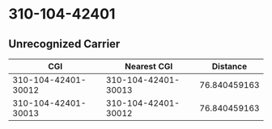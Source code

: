 # 310-104-42401
## Unrecognized Carrier


| CGI | Nearest CGI | Distance |
|-----|-------------|----------|
| 310-104-42401-30012 | 310-104-42401-30013 | 76.840459163 |
| 310-104-42401-30013 | 310-104-42401-30012 | 76.840459163 |
